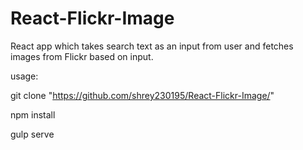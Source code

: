 # React-Flickr-Image


React app which takes search text as an input from user and fetches images from Flickr based on input.

usage:

git clone "https://github.com/shrey230195/React-Flickr-Image/"

npm install

gulp serve
